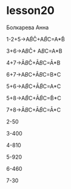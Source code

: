 # lesson20
Болкарева Анна

1-2+5->A*B̃*Ĉ+A*B̃*C=A*B̃

3+6->A*B*Ĉ+ A*B*C=A*B

4+7->Ā*B*Ĉ+Ā*B*C=Ā*B

6+7->A*B*C+Ā*B*C=B*C

5+6->A*B̃*C+Ā*B̃*C=A*C

5+8->A*B̃*C+Ā*B̃*C=B̃*C

7+8->Ā*B*C+Ā*B̃*C=Ā*C

2-50

3-400

4-810

5-920

6-460

7-30
